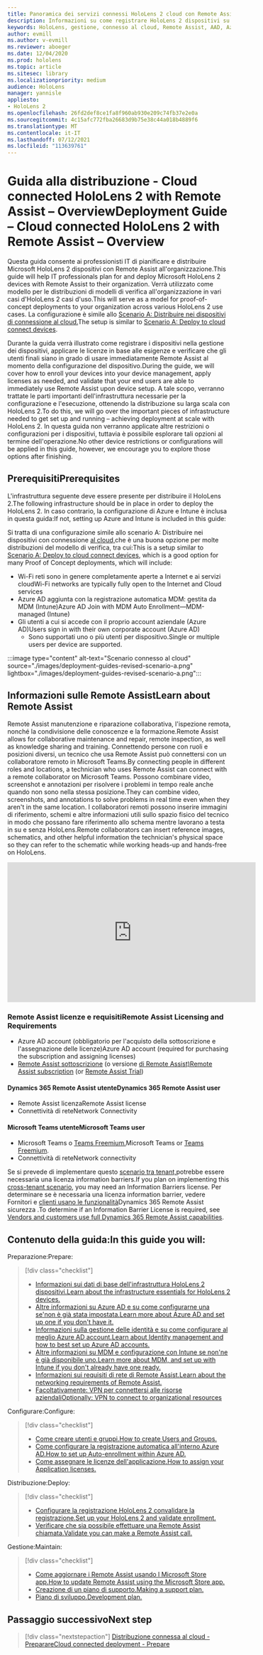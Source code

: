 ```yaml
---
title: Panoramica dei servizi connessi HoloLens 2 cloud con Remote Assist
description: Informazioni su come registrare HoloLens 2 dispositivi su una rete connessa al cloud usando Dynamics 365 Remote Assist.
keywords: HoloLens, gestione, connesso al cloud, Remote Assist, AAD, Azure AD, MDM, gestione dei dispositivi mobili
author: evmill
ms.author: v-evmill
ms.reviewer: aboeger
ms.date: 12/04/2020
ms.prod: hololens
ms.topic: article
ms.sitesec: library
ms.localizationpriority: medium
audience: HoloLens
manager: yannisle
appliesto:
- HoloLens 2
ms.openlocfilehash: 26fd2def8ce1fa8f960ab930e209c74fb37e2e0a
ms.sourcegitcommit: 4c15afc772fba26683d9b75e38c44a018b4889f6
ms.translationtype: MT
ms.contentlocale: it-IT
ms.lasthandoff: 07/12/2021
ms.locfileid: "113639761"
---
```

# <a name="deployment-guide--cloud-connected-hololens-2-with-remote-assist--overview"></a><span data-ttu-id="9ee1f-104">Guida alla distribuzione - Cloud connected HoloLens 2 with Remote Assist – Overview</span><span class="sxs-lookup"><span data-stu-id="9ee1f-104">Deployment Guide – Cloud connected HoloLens 2 with Remote Assist – Overview</span></span>

<span data-ttu-id="9ee1f-105">Questa guida consente ai professionisti IT di pianificare e distribuire Microsoft HoloLens 2 dispositivi con Remote Assist all'organizzazione.</span><span class="sxs-lookup"><span data-stu-id="9ee1f-105">This guide will help IT professionals plan for and deploy Microsoft HoloLens 2 devices with Remote Assist to their organization.</span></span> <span data-ttu-id="9ee1f-106">Verrà utilizzato come modello per le distribuzioni di modelli di verifica all'organizzazione in vari casi d'HoloLens 2 casi d'uso.</span><span class="sxs-lookup"><span data-stu-id="9ee1f-106">This will serve as a model for proof-of-concept deployments to your organization across various HoloLens 2 use cases.</span></span> <span data-ttu-id="9ee1f-107">La configurazione è simile allo [Scenario A: Distribuire nei dispositivi di connessione al cloud.](common-scenarios.md#scenario-a)</span><span class="sxs-lookup"><span data-stu-id="9ee1f-107">The setup is similar to [Scenario A: Deploy to cloud connect devices](common-scenarios.md#scenario-a).</span></span> 

<span data-ttu-id="9ee1f-108">Durante la guida verrà illustrato come registrare i dispositivi nella gestione dei dispositivi, applicare le licenze in base alle esigenze e verificare che gli utenti finali siano in grado di usare immediatamente Remote Assist al momento della configurazione del dispositivo.</span><span class="sxs-lookup"><span data-stu-id="9ee1f-108">During the guide, we will cover how to enroll your devices into your device management, apply licenses as needed, and validate that your end users are able to immediately use Remote Assist upon device setup.</span></span> <span data-ttu-id="9ee1f-109">A tale scopo, verranno trattate le parti importanti dell'infrastruttura necessarie per la configurazione e l'esecuzione, ottenendo la distribuzione su larga scala con HoloLens 2.</span><span class="sxs-lookup"><span data-stu-id="9ee1f-109">To do this, we will go over the important pieces of infrastructure needed to get set up and running – achieving deployment at scale with HoloLens 2.</span></span> <span data-ttu-id="9ee1f-110">In questa guida non verranno applicate altre restrizioni o configurazioni per i dispositivi, tuttavia è possibile esplorare tali opzioni al termine dell'operazione.</span><span class="sxs-lookup"><span data-stu-id="9ee1f-110">No other device restrictions or configurations will be applied in this guide, however, we encourage you to explore those options after finishing.</span></span>

## <a name="prerequisites"></a><span data-ttu-id="9ee1f-111">Prerequisiti</span><span class="sxs-lookup"><span data-stu-id="9ee1f-111">Prerequisites</span></span>

<span data-ttu-id="9ee1f-112">L'infrastruttura seguente deve essere presente per distribuire il HoloLens 2.</span><span class="sxs-lookup"><span data-stu-id="9ee1f-112">The following infrastructure should be in place in order to deploy the HoloLens 2.</span></span> <span data-ttu-id="9ee1f-113">In caso contrario, la configurazione di Azure e Intune è inclusa in questa guida:</span><span class="sxs-lookup"><span data-stu-id="9ee1f-113">If not, setting up Azure and Intune is included in this guide:</span></span>

<span data-ttu-id="9ee1f-114">Si tratta di una configurazione simile allo scenario A: Distribuire nei dispositivi con connessione [al cloud,](/hololens/common-scenarios#scenario-a)che è una buona opzione per molte distribuzioni del modello di verifica, tra cui:</span><span class="sxs-lookup"><span data-stu-id="9ee1f-114">This is a setup similar to [Scenario A: Deploy to cloud connect devices](/hololens/common-scenarios#scenario-a), which is a good option for many Proof of Concept deployments, which will include:</span></span>

- <span data-ttu-id="9ee1f-115">Wi-Fi reti sono in genere completamente aperte a Internet e ai servizi cloud</span><span class="sxs-lookup"><span data-stu-id="9ee1f-115">Wi-Fi networks are typically fully open to the Internet and Cloud services</span></span>
- <span data-ttu-id="9ee1f-116">Azure AD aggiunta con la registrazione automatica MDM: gestita da MDM (Intune)</span><span class="sxs-lookup"><span data-stu-id="9ee1f-116">Azure AD Join with MDM Auto Enrollment—MDM-managed (Intune)</span></span>
- <span data-ttu-id="9ee1f-117">Gli utenti a cui si accede con il proprio account aziendale (Azure AD)</span><span class="sxs-lookup"><span data-stu-id="9ee1f-117">Users sign in with their own corporate account (Azure AD)</span></span>
    - <span data-ttu-id="9ee1f-118">Sono supportati uno o più utenti per dispositivo.</span><span class="sxs-lookup"><span data-stu-id="9ee1f-118">Single or multiple users per device are supported.</span></span>

:::image type="content" alt-text="Scenario connesso al cloud" source="./images/deployment-guides-revised-scenario-a.png" lightbox="./images/deployment-guides-revised-scenario-a.png":::


## <a name="learn-about-remote-assist"></a><span data-ttu-id="9ee1f-120">Informazioni sulle Remote Assist</span><span class="sxs-lookup"><span data-stu-id="9ee1f-120">Learn about Remote Assist</span></span>

<span data-ttu-id="9ee1f-121">Remote Assist manutenzione e riparazione collaborativa, l'ispezione remota, nonché la condivisione delle conoscenze e la formazione.</span><span class="sxs-lookup"><span data-stu-id="9ee1f-121">Remote Assist allows for collaborative maintenance and repair, remote inspection, as well as knowledge sharing and training.</span></span> <span data-ttu-id="9ee1f-122">Connettendo persone con ruoli e posizioni diversi, un tecnico che usa Remote Assist può connettersi con un collaboratore remoto in Microsoft Teams.</span><span class="sxs-lookup"><span data-stu-id="9ee1f-122">By connecting people in different roles and locations, a technician who uses Remote Assist can connect with a remote collaborator on Microsoft Teams.</span></span> <span data-ttu-id="9ee1f-123">Possono combinare video, screenshot e annotazioni per risolvere i problemi in tempo reale anche quando non sono nella stessa posizione.</span><span class="sxs-lookup"><span data-stu-id="9ee1f-123">They can combine video, screenshots, and annotations to solve problems in real time even when they aren't in the same location.</span></span> <span data-ttu-id="9ee1f-124">I collaboratori remoti possono inserire immagini di riferimento, schemi e altre informazioni utili sullo spazio fisico del tecnico in modo che possano fare riferimento allo schema mentre lavorano a testa in su e senza HoloLens.</span><span class="sxs-lookup"><span data-stu-id="9ee1f-124">Remote collaborators can insert reference images, schematics, and other helpful information the technician's physical space so they can refer to the schematic while working heads-up and hands-free on HoloLens.</span></span>

<iframe width="560" height="315" src="https://www.youtube.com/embed/d3YT8j0yYl0" frameborder="0" allow="accelerometer; autoplay; clipboard-write; encrypted-media; gyroscope; picture-in-picture" allowfullscreen></iframe>

### <a name="remote-assist-licensing-and-requirements"></a><span data-ttu-id="9ee1f-125">Remote Assist licenze e requisiti</span><span class="sxs-lookup"><span data-stu-id="9ee1f-125">Remote Assist Licensing and Requirements</span></span>

- <span data-ttu-id="9ee1f-126">Azure AD account (obbligatorio per l'acquisto della sottoscrizione e l'assegnazione delle licenze)</span><span class="sxs-lookup"><span data-stu-id="9ee1f-126">Azure AD account (required for purchasing the subscription and assigning licenses)</span></span>
- <span data-ttu-id="9ee1f-127">[Remote Assist sottoscrizione](/dynamics365/mixed-reality/remote-assist/buy-and-deploy-remote-assist) (o versione [di Remote Assist)](/dynamics365/mixed-reality/remote-assist/try-remote-assist)</span><span class="sxs-lookup"><span data-stu-id="9ee1f-127">[Remote Assist subscription](/dynamics365/mixed-reality/remote-assist/buy-and-deploy-remote-assist) (or [Remote Assist Trial](/dynamics365/mixed-reality/remote-assist/try-remote-assist))</span></span>
    
#### <a name="dynamics-365-remote-assist-user"></a><span data-ttu-id="9ee1f-128">Dynamics 365 Remote Assist utente</span><span class="sxs-lookup"><span data-stu-id="9ee1f-128">Dynamics 365 Remote Assist user</span></span>

- <span data-ttu-id="9ee1f-129">Remote Assist licenza</span><span class="sxs-lookup"><span data-stu-id="9ee1f-129">Remote Assist license</span></span>
- <span data-ttu-id="9ee1f-130">Connettività di rete</span><span class="sxs-lookup"><span data-stu-id="9ee1f-130">Network Connectivity</span></span>

#### <a name="microsoft-teams-user"></a><span data-ttu-id="9ee1f-131">Microsoft Teams utente</span><span class="sxs-lookup"><span data-stu-id="9ee1f-131">Microsoft Teams user</span></span>

- <span data-ttu-id="9ee1f-132">Microsoft Teams o [Teams Freemium.](https://products.office.com/microsoft-teams/free)</span><span class="sxs-lookup"><span data-stu-id="9ee1f-132">Microsoft Teams or [Teams Freemium](https://products.office.com/microsoft-teams/free).</span></span>
- <span data-ttu-id="9ee1f-133">Connettività di rete</span><span class="sxs-lookup"><span data-stu-id="9ee1f-133">Network connectivity</span></span>

<span data-ttu-id="9ee1f-134">Se si prevede di implementare questo [scenario tra tenant,](/dynamics365/mixed-reality/remote-assist/cross-tenant-overview#scenario-2-leasing-services-to-other-tenants)potrebbe essere necessaria una licenza information barriers.</span><span class="sxs-lookup"><span data-stu-id="9ee1f-134">If you plan on implementing this [cross-tenant scenario](/dynamics365/mixed-reality/remote-assist/cross-tenant-overview#scenario-2-leasing-services-to-other-tenants), you may need an Information Barriers license.</span></span> <span data-ttu-id="9ee1f-135">Per determinare se è necessaria una licenza information barrier, vedere Fornitori e [clienti usano le funzionalità](/dynamics365/mixed-reality/remote-assist/cross-tenant-licensing-implementation)Dynamics 365 Remote Assist sicurezza .</span><span class="sxs-lookup"><span data-stu-id="9ee1f-135">To determine if an Information Barrier License is required, see [Vendors and customers use full Dynamics 365 Remote Assist capabilities](/dynamics365/mixed-reality/remote-assist/cross-tenant-licensing-implementation).</span></span>

## <a name="in-this-guide-you-will"></a><span data-ttu-id="9ee1f-136">Contenuto della guida:</span><span class="sxs-lookup"><span data-stu-id="9ee1f-136">In this guide you will:</span></span>

<span data-ttu-id="9ee1f-137">Preparazione:</span><span class="sxs-lookup"><span data-stu-id="9ee1f-137">Prepare:</span></span>

> [!div class="checklist"]
> - [<span data-ttu-id="9ee1f-138">Informazioni sui dati di base dell'infrastruttura HoloLens 2 dispositivi.</span><span class="sxs-lookup"><span data-stu-id="9ee1f-138">Learn about the infrastructure essentials for HoloLens 2 devices.</span></span>](hololens2-cloud-connected-prepare.md#infrastructure-essentials)
> - [<span data-ttu-id="9ee1f-139">Altre informazioni su Azure AD e su come configurarne una se&#39;non è già stata impostata.</span><span class="sxs-lookup"><span data-stu-id="9ee1f-139">Learn more about Azure AD and set up one if you don&#39;t have it.</span></span>](hololens2-cloud-connected-prepare.md#azure-active-directory)
> - [<span data-ttu-id="9ee1f-140">Informazioni sulla gestione delle identità e su come configurare al meglio Azure AD account.</span><span class="sxs-lookup"><span data-stu-id="9ee1f-140">Learn about Identity management and how to best set up Azure AD accounts.</span></span>](hololens2-cloud-connected-prepare.md#identity-management)
> - [<span data-ttu-id="9ee1f-141">Altre informazioni su MDM e configurazione con Intune se non&#39;ne è già disponibile uno.</span><span class="sxs-lookup"><span data-stu-id="9ee1f-141">Learn more about MDM, and set up with Intune if you don&#39;t already have one ready.</span></span>](hololens2-cloud-connected-prepare.md#mobile-device-management)
> - [<span data-ttu-id="9ee1f-142">Informazioni sui requisiti di rete di Remote Assist.</span><span class="sxs-lookup"><span data-stu-id="9ee1f-142">Learn about the networking requirements of Remote Assist.</span></span>](hololens2-cloud-connected-prepare.md#network)
> - [<span data-ttu-id="9ee1f-143">Facoltativamente: VPN per connettersi alle risorse aziendali</span><span class="sxs-lookup"><span data-stu-id="9ee1f-143">Optionally: VPN to connect to organizational resources</span></span>](hololens2-cloud-connected-prepare.md#optional-connect-your-hololens-to-vpn)

<span data-ttu-id="9ee1f-144">Configurare:</span><span class="sxs-lookup"><span data-stu-id="9ee1f-144">Configure:</span></span>

> [!div class="checklist"]
> - [<span data-ttu-id="9ee1f-145">Come creare utenti e gruppi.</span><span class="sxs-lookup"><span data-stu-id="9ee1f-145">How to create Users and Groups.</span></span>](hololens2-cloud-connected-configure.md#azure-users-and-groups)
> - [<span data-ttu-id="9ee1f-146">Come configurare la registrazione automatica all'interno Azure AD.</span><span class="sxs-lookup"><span data-stu-id="9ee1f-146">How to set up Auto-enrollment within Azure AD.</span></span>](hololens2-cloud-connected-configure.md#auto-enrollment-on-hololens-2)
> - [<span data-ttu-id="9ee1f-147">Come assegnare le licenze dell'applicazione.</span><span class="sxs-lookup"><span data-stu-id="9ee1f-147">How to assign your Application licenses.</span></span>](hololens2-cloud-connected-configure.md#application-licenses)

<span data-ttu-id="9ee1f-148">Distribuzione:</span><span class="sxs-lookup"><span data-stu-id="9ee1f-148">Deploy:</span></span>

> [!div class="checklist"]
> - [<span data-ttu-id="9ee1f-149">Configurare la registrazione HoloLens 2 convalidare la registrazione.</span><span class="sxs-lookup"><span data-stu-id="9ee1f-149">Set up your HoloLens 2 and validate enrollment.</span></span>](hololens2-cloud-connected-deploy.md#enrollment-validation)
> - [<span data-ttu-id="9ee1f-150">Verificare che sia possibile effettuare una Remote Assist chiamata.</span><span class="sxs-lookup"><span data-stu-id="9ee1f-150">Validate you can make a Remote Assist call.</span></span>](hololens2-cloud-connected-deploy.md#remote-assist-call-validation)

<span data-ttu-id="9ee1f-151">Gestione:</span><span class="sxs-lookup"><span data-stu-id="9ee1f-151">Maintain:</span></span>

> [!div class="checklist"]
> - [<span data-ttu-id="9ee1f-152">Come aggiornare i Remote Assist usando l Microsoft Store app.</span><span class="sxs-lookup"><span data-stu-id="9ee1f-152">How to update Remote Assist using the Microsoft Store app.</span></span>](hololens2-cloud-connected-maintain.md#updates)
> - [<span data-ttu-id="9ee1f-153">Creazione di un piano di supporto.</span><span class="sxs-lookup"><span data-stu-id="9ee1f-153">Making a support plan.</span></span>](hololens2-cloud-connected-maintain.md#support-plan)
> - [<span data-ttu-id="9ee1f-154">Piano di sviluppo.</span><span class="sxs-lookup"><span data-stu-id="9ee1f-154">Development plan.</span></span>](hololens2-cloud-connected-maintain.md#development-plan)

## <a name="next-step"></a><span data-ttu-id="9ee1f-155">Passaggio successivo</span><span class="sxs-lookup"><span data-stu-id="9ee1f-155">Next step</span></span>

> [!div class="nextstepaction"]
> [<span data-ttu-id="9ee1f-156">Distribuzione connessa al cloud - Preparare</span><span class="sxs-lookup"><span data-stu-id="9ee1f-156">Cloud connected deployment - Prepare</span></span>](hololens2-cloud-connected-prepare.md)

